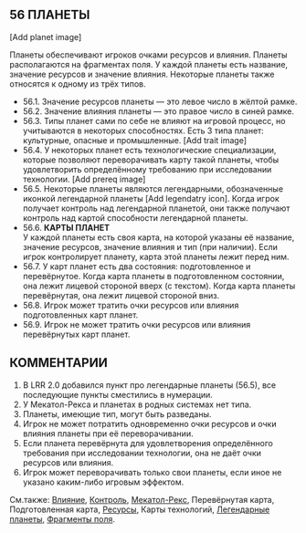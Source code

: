 56 ПЛАНЕТЫ
---

[Add planet image]

Планеты обеспечивают игроков очками ресурсов и влияния. Планеты располагаются на фрагментах поля. У каждой планеты есть название, значение ресурсов и значение влияния. Некоторые планеты также относятся к одному из трёх типов.
* 56.1. Значение ресурсов планеты — это левое число в жёлтой рамке.
* 56.2. Значение влияния планеты — это правое число в синей рамке.
* 56.3. Типы планет сами по себе не влияют на игровой процесс, но учитываются в некоторых способностях. Есть 3 типа планет: культурные, опасные и промышленные. [Add trait image]
* 56.4. У некоторых планет есть технологические специализации, которые позволяют переворачивать карту такой планеты, чтобы удовлетворить определённому требованию при исследовании технологии. [Add prereq image]
* 56.5. Некоторые планеты являются легендарными, обозначенные иконкой легендарной планеты [Add legendatry icon]. Когда игрок получает контроль над легендарной планетой, они также получают контроль над картой способности легендарной планеты.
* 56.6. **КАРТЫ ПЛАНЕТ**  
У каждой планеты есть своя карта, на которой указаны её название, значение ресурсов, значение влияния и тип (при наличии). Если игрок контролирует планету, карта этой планеты лежит перед ним.
* 56.7. У карт планет есть два состояния: подготовленное и перевёрнутое. Когда карта планеты в подготовленном состоянии, она лежит лицевой стороной вверх (с текстом). Когда карта планеты перевёрнутая, она лежит лицевой стороной вниз.
* 56.8. Игрок может тратить очки ресурсов или влияния подготовленных карт планет.
* 56.9. Игрок не может тратить очки ресурсов или влияния перевёрнутых карт планет.

КОММЕНТАРИИ
---
1) В LRR 2.0 добавился пункт про легендарные планеты (56.5), все последующие пункты сместились в нумерации.
2) У Мекатол-Рекса и планетах в родных системах нет типа.
3) Планеты, имеющие тип, могут быть разведаны.
4) Игрок не может потратить одновременно очки ресурсов и очки влияния планеты при её переворачивании.
5) Если планета перевёрнута для удовлетворения определённого требования при исследовании технологии, она не даёт очки ресурсов или влияния.
6) Игрок может переворачивать только свои планеты, если иное не указано каким-либо игровым эффектом.

См.также: [Влияние](influence.md), [Контроль](control.md), [Мекатол-Рекс](mecatol_rex.md), Перевёрнутая карта, Подготовленная карта, [Ресурсы](resources.md), Карты технологий, [Легендарные планеты](legendary_planets.md), [Фрагменты поля](system_tiles.md).

